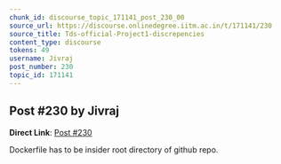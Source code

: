 ```yaml
---
chunk_id: discourse_topic_171141_post_230_00
source_url: https://discourse.onlinedegree.iitm.ac.in/t/171141/230
source_title: Tds-official-Project1-discrepencies
content_type: discourse
tokens: 49
username: Jivraj
post_number: 230
topic_id: 171141
---
```


## Post #230 by Jivraj

**Direct Link**: [Post #230](https://discourse.onlinedegree.iitm.ac.in/t/171141/230)

Dockerfile has to be insider root directory of github repo.
